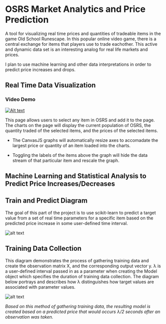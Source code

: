 OSRS Market Analytics and Price Prediction
===================

A tool for visualizing real time prices and quantities of tradeable items in the game Old School Runescape. In this popular online video game, there is a central exchange for items that players use to trade eachother. This active and dynamic data set is an interesting analog for real life markets and prices. 


I plan to use machine learning and other data interpretations in order to predict price increases and drops.


Real Time Data Visualization
-------------

### Video Demo
[![Alt text](https://img.youtube.com/vi/z_3nSR7vbIo/0.jpg)](https://www.youtube.com/watch?v=z_3nSR7vbIo&feature=youtu.be)

This page allows users to select any item in OSRS and add it to the page. The charts on the page will display the current population of OSRS, the quantity traded of the selected items, and the prices of the selected items.

- The CanvasJS graphs will automatically resize axes to accomadate the largest price or quantity of an item loaded into the charts.

- Toggling the labels of the items above the graph will hide the data stream of that particular item and rescale the graph.


Machine Learning and Statistical Analysis to Predict Price Increases/Decreases
-------------

## Train and Predict Diagram

The goal of this part of the project is to use scikit-learn to predict a target value from a set of real time parameters for a specific item based on the predicted price increase in some user-defined time interval.

![alt text](https://i.imgur.com/MKz7XpI.png)

## Training Data Collection

This diagram demonstrates the process of gathering training data and create the observation matrix X, and the corresponding output vector y. λ is a user-defined interval passed in as a parameter when creating the Model object which specifies the duration of training data collection. The diagram below portrays and describes how λ distinguishes how target values are associated with parameter values.

![alt text](https://i.imgur.com/N0jtXiT.png)

*Based on this method of gathering training data, the resulting model is created based on a predicted price that would occurs λ/2 seconds after an observation was taken.*
